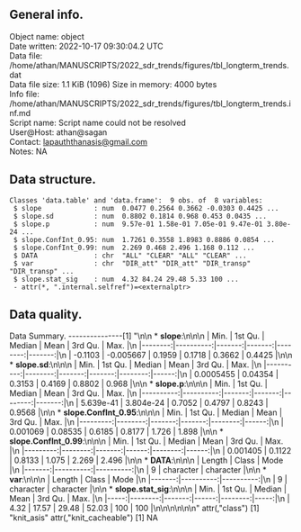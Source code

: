 <!-- This is a markdown file. -->


 General info.
---------------

Object name:    object      
Date written:   2022-10-17 09:30:04.2 UTC  
Data file:      /home/athan/MANUSCRIPTS/2022_sdr_trends/figures/tbl_longterm_trends.dat      
Data file size: 1.1 KiB (1096) 
Size in memory: 4000 bytes      
Info file:      /home/athan/MANUSCRIPTS/2022_sdr_trends/figures/tbl_longterm_trends.inf.md      
Script name:    Script name could not be resolved      
User@Host:      athan@sagan   
Contact:        <lapauththanasis@gmail.com>      
Notes:          NA      


 Data structure.
-----------------

```
Classes 'data.table' and 'data.frame':	9 obs. of  8 variables:
 $ slope             : num  0.0477 0.2564 0.3662 -0.0303 0.4425 ...
 $ slope.sd          : num  0.8802 0.1814 0.968 0.453 0.0435 ...
 $ slope.p           : num  9.57e-01 1.58e-01 7.05e-01 9.47e-01 3.80e-24 ...
 $ slope.ConfInt_0.95: num  1.7261 0.3558 1.8983 0.8886 0.0854 ...
 $ slope.ConfInt_0.99: num  2.269 0.468 2.496 1.168 0.112 ...
 $ DATA              : chr  "ALL" "CLEAR" "ALL" "CLEAR" ...
 $ var               : chr  "DIR_att" "DIR_att" "DIR_transp" "DIR_transp" ...
 $ slope.stat_sig    : num  4.32 84.24 29.48 5.33 100 ...
 - attr(*, ".internal.selfref")=<externalptr> 
```


 Data quality.
---------------
 Data Summary.
---------------[1] "\n\n  * **slope**:\n\n\n    |    Min. |   1st Qu. | Median |   Mean | 3rd Qu. |   Max. |\n    |--------:|----------:|-------:|-------:|--------:|-------:|\n    | -0.1103 | -0.005667 | 0.1959 | 0.1718 |  0.3662 | 0.4425 |\n\n  * **slope.sd**:\n\n\n    |      Min. | 1st Qu. | Median |   Mean | 3rd Qu. |  Max. |\n    |----------:|--------:|-------:|-------:|--------:|------:|\n    | 0.0005455 | 0.04354 | 0.3153 | 0.4169 |  0.8802 | 0.968 |\n\n  * **slope.p**:\n\n\n    |      Min. |   1st Qu. | Median |   Mean | 3rd Qu. |   Max. |\n    |----------:|----------:|-------:|-------:|--------:|-------:|\n    | 5.639e-41 | 3.804e-24 | 0.7052 | 0.4797 |  0.8243 | 0.9568 |\n\n  * **slope.ConfInt_0.95**:\n\n\n    |     Min. | 1st Qu. | Median |   Mean | 3rd Qu. |  Max. |\n    |---------:|--------:|-------:|-------:|--------:|------:|\n    | 0.001069 | 0.08535 | 0.6185 | 0.8177 |   1.726 | 1.898 |\n\n  * **slope.ConfInt_0.99**:\n\n\n    |     Min. | 1st Qu. | Median |  Mean | 3rd Qu. |  Max. |\n    |---------:|--------:|-------:|------:|--------:|------:|\n    | 0.001405 |  0.1122 | 0.8133 | 1.075 |   2.269 | 2.496 |\n\n  * **DATA**:\n\n\n    | Length |     Class |      Mode |\n    |-------:|----------:|----------:|\n    |      9 | character | character |\n\n  * **var**:\n\n\n    | Length |     Class |      Mode |\n    |-------:|----------:|----------:|\n    |      9 | character | character |\n\n  * **slope.stat_sig**:\n\n\n    | Min. | 1st Qu. | Median |  Mean | 3rd Qu. | Max. |\n    |-----:|--------:|-------:|------:|--------:|-----:|\n    | 4.32 |   17.57 |  29.48 | 52.03 |     100 |  100 |\n\n\n<!-- end of list -->\n\n\n"
attr(,"class")
[1] "knit_asis"
attr(,"knit_cacheable")
[1] NA
